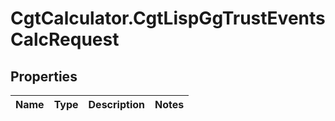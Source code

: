 # CgtCalculator.CgtLispGgTrustEventsCalcRequest

## Properties
Name | Type | Description | Notes
------------ | ------------- | ------------- | -------------


